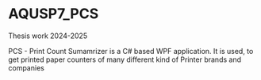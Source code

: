 # AQUSP7_PCS
Thesis work 2024-2025

PCS - Print Count Sumamrizer is a C# based WPF application. 
It is used, to get printed paper counters of many different kind of Printer brands and companies
